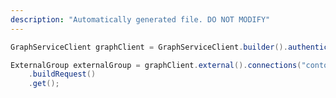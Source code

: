 ```yaml
---
description: "Automatically generated file. DO NOT MODIFY"
---
```

<!-- markdownlint-disable MD041 -->

```java
GraphServiceClient graphClient = GraphServiceClient.builder().authenticationProvider( authProvider ).buildClient();

ExternalGroup externalGroup = graphClient.external().connections("contosohr").groups("31bea3d537902000")
    .buildRequest()
    .get();
```
